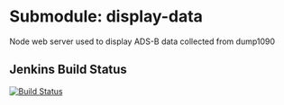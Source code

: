 # Submodule: display-data
Node web server used to display ADS-B data collected from dump1090

## Jenkins Build Status
[![Build Status](http://localhost:8080/job/adsb-display/6/badge/icon)](http://localhost:8080/job/adsb-display/6/)
